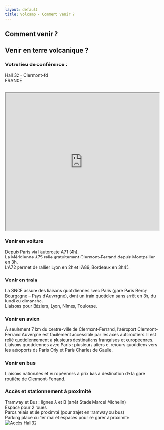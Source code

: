 ```yaml
---
layout: default
title: Volcamp - Comment venir ?
---
```

<section class="page-header" style="background-image:url(https://www.volcamp.io/asset/images/chainedespuys_header.jpg);">
    <div class="container">
        <div class="row justify-content-center">
            <div class="col-lg-8">
                <div class="content text-center">
                    <h1 class="mb-3 text-white text-capitalize letter-spacing">Comment venir ?</h1>
                    <div class="divider mx-auto mb-4 bg-white"></div>
                </div>
            </div>
        </div>
    </div>
</section>
<section class="section-speaker section">
    <div class="container">
        <div class="row section-heading">
            <div class="col-lg-8">
                <div class="heading">
                    <div class="pl-90">
                        <h2>Venir en terre volcanique ?</h2>
                    </div>
                </div>
            </div>
        </div>
        <div class="row">
            <div class="col-lg-12">
                <h3>Votre lieu de conférence :</h3>
                <p class="lead">Hall 32 - Clermont-fd<br>FRANCE</p><br>
                <iframe src="https://www.google.com/maps/embed?pb=!1m18!1m12!1m3!1d2782.0288481410394!2d3.1033946159694747!3d45.79064977910623!2m3!1f0!2f0!3f0!3m2!1i1024!2i768!4f13.1!3m3!1m2!1s0x47f7192e32f7de63%3A0xfba5b42e42a6b1c6!2sHall32!5e0!3m2!1sfr!2sfr!4v1584201754205!5m2!1sfr!2sfr" width="100%" height="450" class="maps" allowfullscreen="" aria-hidden="false" tabindex="0"></iframe>
            </div>
        </div>
        <div class="row">
            <div class="col-lg-12">
                <h3>Venir en voiture</h3>
                <p>
                Depuis Paris via l’autoroute A71 (4h).<br>
                La Méridienne A75 relie gratuitement Clermont-Ferrand depuis Montpellier en 3h.<br>
                L’A72 permet de rallier Lyon en 2h et l’A89, Bordeaux en 3h45.
                </p>
                <h3>Venir en train</h3>
                <p>
                La SNCF assure des liaisons quotidiennes avec Paris (gare Paris Bercy Bourgogne – Pays d’Auvergne), dont un train quotidien sans arrêt en 3h, du lundi au dimanche.<br>
                Liaisons pour Béziers, Lyon, Nîmes, Toulouse.
                </p>
                <h3>Venir en avion</h3>
                <p>
                À seulement 7 km du centre-ville de Clermont-Ferrand, l’aéroport Clermont-Ferrand Auvergne est facilement accessible par les axes autoroutiers. Il est relié quotidiennement à plusieurs destinations françaises et européennes.<br>
                Liaisons quotidiennes avec Paris : plusieurs allers et retours quotidiens vers les aéroports de Paris Orly et Paris Charles de Gaulle.
                </p>
                <h3>Venir en bus</h3>
                <p>
                Liaisons nationales et européennes à prix bas à destination de la gare routière de Clermont-Ferrand.
                </p>
                <h3>Accès et stationnement à proximité</h3>
                <p>
                Tramway et Bus : lignes A et B (arrêt Stade Marcel Michelin)<br>
                Espace pour 2 roues<br>
                Parcs relais et de proximité (pour trajet en tramway ou bus)<br>
                Parking place du 1er mai et espaces pour se garer à proximité<br>
                <img src="{{ site.baseurl }}/asset/images/plan-h32.jpg" alt="Accès Hall32" class="localmap">
                </p>
            </div>
        </div>
    </div>
</section>
